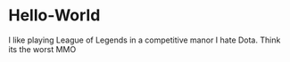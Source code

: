 # Hello-World

I like playing League of Legends in a competitive manor
I hate Dota. Think its the worst MMO
